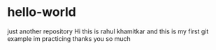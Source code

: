 # hello-world
just another repository
Hi this is rahul khamitkar and 
this is my first git example im practicing 
thanks you so much
